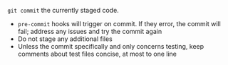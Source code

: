`git commit` the currently staged code.

- `pre-commit` hooks will trigger on commit. If they error, the commit will fail; address any issues and try the commit again
- Do not stage any additional files
- Unless the commit specifically and only concerns testing, keep comments about test files concise, at most to one line